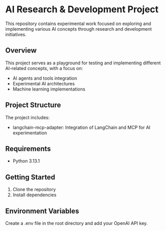 # AI Research & Development Project

This repository contains experimental work focused on exploring and implementing various AI concepts through research and development initiatives.

## Overview

This project serves as a playground for testing and implementing different AI-related concepts, with a focus on:
- AI agents and tools integration
- Experimental AI architectures
- Machine learning implementations


## Project Structure

The project includes:
- langchain-mcp-adapter: Integration of LangChain and MCP for AI experimentation

## Requirements

- Python 3.13.1


## Getting Started

1. Clone the repository
2. Install dependencies

## Environment Variables

Create a .env file in the root directory and add your OpenAI API key.